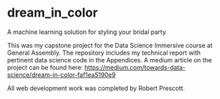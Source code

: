 # dream_in_color
A machine learning solution for styling your bridal party

This was my capstone project for the Data Science Immersive course at General Assembly. The repository includes my technical report with pertinent data science code in the Appendices. A medium article on the project can be found here: https://medium.com/towards-data-science/dream-in-color-faf1ea5190e9

All web development work was completed by Robert Prescott.
